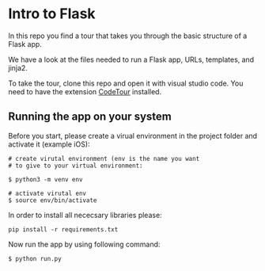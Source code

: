 # Intro to Flask

In this repo you find a tour that takes you through the basic structure of a Flask app.

We have a look at the files needed to run a Flask app, URLs, templates, and jinja2.

To take the tour, clone this repo and open it with visual studio code. You need to have the extension [CodeTour](https://marketplace.visualstudio.com/items?itemName=vsls-contrib.codetour) installed.


## Running the app on your system

Before you start, please create a virual environment in the project folder and activate it (example iOS):
```
# create virutal environment (env is the name you want 
# to give to your virtual environment:

$ python3 -m venv env

# activate virutal env
$ source env/bin/activate
```

In order to install all nececsary libraries please:
```
pip install -r requirements.txt  
```

Now run the app by using following command:
```
$ python run.py
```
